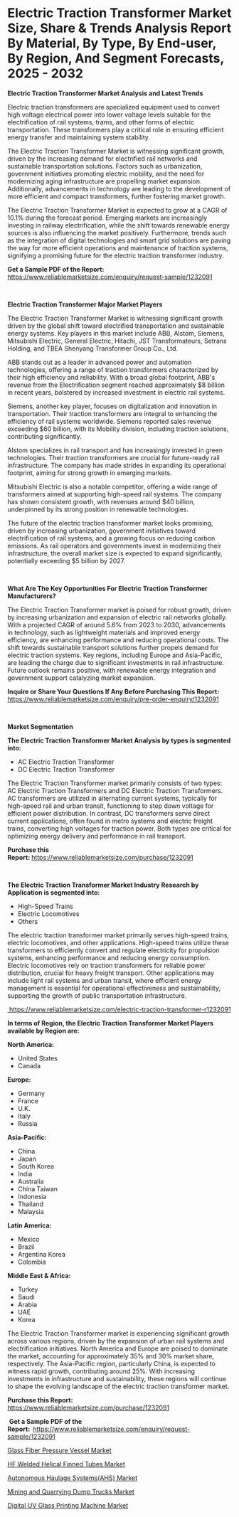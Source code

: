 <p><h1>Electric Traction Transformer Market Size, Share & Trends Analysis Report By Material, By Type, By End-user, By Region, And Segment Forecasts, 2025 - 2032</h1></p><p><strong>Electric Traction Transformer Market Analysis and Latest Trends</strong></p>
<p><p>Electric traction transformers are specialized equipment used to convert high voltage electrical power into lower voltage levels suitable for the electrification of rail systems, trams, and other forms of electric transportation. These transformers play a critical role in ensuring efficient energy transfer and maintaining system stability. </p><p>The Electric Traction Transformer Market is witnessing significant growth, driven by the increasing demand for electrified rail networks and sustainable transportation solutions. Factors such as urbanization, government initiatives promoting electric mobility, and the need for modernizing aging infrastructure are propelling market expansion. Additionally, advancements in technology are leading to the development of more efficient and compact transformers, further fostering market growth.</p><p>The Electric Traction Transformer Market is expected to grow at a CAGR of 10.1% during the forecast period. Emerging markets are increasingly investing in railway electrification, while the shift towards renewable energy sources is also influencing the market positively. Furthermore, trends such as the integration of digital technologies and smart grid solutions are paving the way for more efficient operations and maintenance of traction systems, signifying a promising future for the electric traction transformer industry.</p></p>
<p><strong>Get a Sample PDF of the Report:&nbsp;</strong> <a href="https://www.reliablemarketsize.com/enquiry/request-sample/1232091?utm_campaign=1836&utm_medium=2&utm_source=Github&utm_content=ia&utm_term=11042025&utm_id=electric-traction-transformer">https://www.reliablemarketsize.com/enquiry/request-sample/1232091</a></p>
<p>&nbsp;</p>
<p><strong>Electric Traction Transformer Major Market Players</strong></p>
<p><p>The Electric Traction Transformer Market is witnessing significant growth driven by the global shift toward electrified transportation and sustainable energy systems. Key players in this market include ABB, Alstom, Siemens, Mitsubishi Electric, General Electric, Hitachi, JST Transformateurs, Setrans Holding, and TBEA Shenyang Transformer Group Co., Ltd.</p><p>ABB stands out as a leader in advanced power and automation technologies, offering a range of traction transformers characterized by their high efficiency and reliability. With a broad global footprint, ABB's revenue from the Electrification segment reached approximately $8 billion in recent years, bolstered by increased investment in electric rail systems.</p><p>Siemens, another key player, focuses on digitalization and innovation in transportation. Their traction transformers are integral to enhancing the efficiency of rail systems worldwide. Siemens reported sales revenue exceeding $60 billion, with its Mobility division, including traction solutions, contributing significantly.</p><p>Alstom specializes in rail transport and has increasingly invested in green technologies. Their traction transformers are crucial for future-ready rail infrastructure. The company has made strides in expanding its operational footprint, aiming for strong growth in emerging markets.</p><p>Mitsubishi Electric is also a notable competitor, offering a wide range of transformers aimed at supporting high-speed rail systems. The company has shown consistent growth, with revenues around $40 billion, underpinned by its strong position in renewable technologies.</p><p>The future of the electric traction transformer market looks promising, driven by increasing urbanization, government initiatives toward electrification of rail systems, and a growing focus on reducing carbon emissions. As rail operators and governments invest in modernizing their infrastructure, the overall market size is expected to expand significantly, potentially exceeding $5 billion by 2027.</p></p>
<p>&nbsp;</p>
<p><strong>What Are The Key Opportunities For Electric Traction Transformer Manufacturers?</strong></p>
<p><p>The Electric Traction Transformer market is poised for robust growth, driven by increasing urbanization and expansion of electric rail networks globally. With a projected CAGR of around 5.6% from 2023 to 2030, advancements in technology, such as lightweight materials and improved energy efficiency, are enhancing performance and reducing operational costs. The shift towards sustainable transport solutions further propels demand for electric traction systems. Key regions, including Europe and Asia-Pacific, are leading the charge due to significant investments in rail infrastructure. Future outlook remains positive, with renewable energy integration and government support catalyzing market expansion.</p></p>
<p><strong>Inquire or Share Your Questions If Any Before Purchasing This Report:</strong> <a href="https://www.reliablemarketsize.com/enquiry/pre-order-enquiry/1232091?utm_campaign=1836&utm_medium=2&utm_source=Github&utm_content=ia&utm_term=11042025&utm_id=electric-traction-transformer">https://www.reliablemarketsize.com/enquiry/pre-order-enquiry/1232091</a></p>
<p>&nbsp;</p>
<p><strong>Market Segmentation</strong></p>
<p><strong>The Electric Traction Transformer Market Analysis by types is segmented into:</strong></p>
<p><ul><li>AC Electric Traction Transformer</li><li>DC Electric Traction Transformer</li></ul></p>
<p><p>The Electric Traction Transformer market primarily consists of two types: AC Electric Traction Transformers and DC Electric Traction Transformers. AC transformers are utilized in alternating current systems, typically for high-speed rail and urban transit, functioning to step down voltage for efficient power distribution. In contrast, DC transformers serve direct current applications, often found in metro systems and electric freight trains, converting high voltages for traction power. Both types are critical for optimizing energy delivery and performance in rail transport.</p></p>
<p><strong>Purchase this Report:&nbsp;</strong><a href="https://www.reliablemarketsize.com/purchase/1232091?utm_campaign=1836&utm_medium=2&utm_source=Github&utm_content=ia&utm_term=11042025&utm_id=electric-traction-transformer">https://www.reliablemarketsize.com/purchase/1232091</a></p>
<p>&nbsp;</p>
<p><strong>The Electric Traction Transformer Market Industry Research by Application is segmented into:</strong></p>
<p><ul><li>High-Speed Trains</li><li>Electric Locomotives</li><li>Others</li></ul></p>
<p><p>The electric traction transformer market primarily serves high-speed trains, electric locomotives, and other applications. High-speed trains utilize these transformers to efficiently convert and regulate electricity for propulsion systems, enhancing performance and reducing energy consumption. Electric locomotives rely on traction transformers for reliable power distribution, crucial for heavy freight transport. Other applications may include light rail systems and urban transit, where efficient energy management is essential for operational effectiveness and sustainability, supporting the growth of public transportation infrastructure.</p></p>
<p><a href="https://www.reliablemarketsize.com/electric-traction-transformer-r1232091?utm_campaign=1836&utm_medium=2&utm_source=Github&utm_content=ia&utm_term=11042025&utm_id=electric-traction-transformer">&nbsp;https://www.reliablemarketsize.com/electric-traction-transformer-r1232091</a></p>
<p><strong>In terms of Region, the Electric Traction Transformer Market Players available by Region are:</strong></p>
<p>
    <p> <strong> North America: </strong>
        <ul>
            <li>United States</li>
            <li>Canada</li>
        </ul>
        </p> 
    <p> <strong> Europe: </strong>
        <ul>
            <li>Germany</li>
            <li>France</li>
            <li>U.K.</li>
            <li>Italy</li>
            <li>Russia</li>
        </ul>
        </p> 
    <p> <strong> Asia-Pacific: </strong>
        <ul>
            <li>China</li>
            <li>Japan</li>
            <li>South Korea</li>
            <li>India</li>
            <li>Australia</li>
            <li>China Taiwan</li>
            <li>Indonesia</li>
            <li>Thailand</li>
            <li>Malaysia</li>
        </ul>
        </p> 
    <p> <strong> Latin America: </strong>
        <ul>
            <li>Mexico</li>
            <li>Brazil</li>
            <li>Argentina Korea</li>
            <li>Colombia</li>
        </ul>
        </p> 
    <p> <strong> Middle East & Africa: </strong>
        <ul>
            <li>Turkey</li>
            <li>Saudi</li>
            <li>Arabia</li>
            <li>UAE</li>
            <li>Korea</li>
        </ul>
    </p>
    </p>
<p><p>The Electric Traction Transformer market is experiencing significant growth across various regions, driven by the expansion of urban rail systems and electrification initiatives. North America and Europe are poised to dominate the market, accounting for approximately 35% and 30% market share, respectively. The Asia-Pacific region, particularly China, is expected to witness rapid growth, contributing around 25%. With increasing investments in infrastructure and sustainability, these regions will continue to shape the evolving landscape of the electric traction transformer market.</p></p>
<p><strong>Purchase this Report: </strong><a href="https://www.reliablemarketsize.com/purchase/1232091?utm_campaign=1836&utm_medium=2&utm_source=Github&utm_content=ia&utm_term=11042025&utm_id=electric-traction-transformer">https://www.reliablemarketsize.com/purchase/1232091</a></p>
<p>&nbsp;<strong>Get a Sample PDF of the Report:&nbsp;&nbsp;</strong><a href="https://www.reliablemarketsize.com/enquiry/request-sample/1232091?utm_campaign=1836&utm_medium=2&utm_source=Github&utm_content=ia&utm_term=11042025&utm_id=electric-traction-transformer">https://www.reliablemarketsize.com/enquiry/request-sample/1232091</a></p>
<p><strong></strong></p>
<p><p><a href="https://github.com/MonroeBullock54/Market-Research-Report-List-2/blob/main/glass-fiber-pressure-vessel-market.md?utm_campaign=1836&utm_medium=2&utm_source=Github&utm_content=ia&utm_term=11042025&utm_id=electric-traction-transformer">Glass Fiber Pressure Vessel Market</a></p><p><a href="https://github.com/viipposahko25/Market-Research-Report-List-1/blob/main/hf-welded-helical-finned-tubes-market.md?utm_campaign=1836&utm_medium=2&utm_source=Github&utm_content=ia&utm_term=11042025&utm_id=electric-traction-transformer">HF Welded Helical Finned Tubes Market</a></p><p><a href="https://github.com/donnettaletizia/Market-Research-Report-List-1/blob/main/autonomous-haulage-systemsahs-market.md?utm_campaign=1836&utm_medium=2&utm_source=Github&utm_content=ia&utm_term=11042025&utm_id=electric-traction-transformer">Autonomous Haulage Systems(AHS) Market</a></p><p><a href="https://github.com/skerretflossie9297/Market-Research-Report-List-1/blob/main/mining-and-quarrying-dump-trucks-market.md?utm_campaign=1836&utm_medium=2&utm_source=Github&utm_content=ia&utm_term=11042025&utm_id=electric-traction-transformer">Mining and Quarrying Dump Trucks Market</a></p><p><a href="https://github.com/shondapmbau/Market-Research-Report-List-1/blob/main/digital-uv-glass-printing-machine-market.md?utm_campaign=1836&utm_medium=2&utm_source=Github&utm_content=ia&utm_term=11042025&utm_id=electric-traction-transformer">Digital UV Glass Printing Machine Market</a></p></p>
